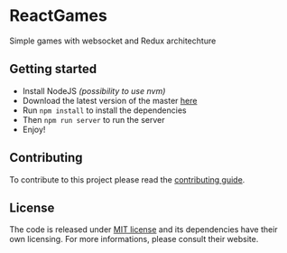 # ReactGames
Simple games with websocket and Redux architechture

## Getting started

 - Install NodeJS *(possibility to use nvm)*
 - Download the latest version of the master [here](https://github.com/doomy23/ReactGames/archive/master.zip)
 - Run `npm install` to install the dependencies
 - Then `npm run server` to run the server
 - Enjoy!

## Contributing

To contribute to this project please read the [contributing guide](CONTRIBUTING.md).

## License

The code is released under [MIT license](LICENSE) and its dependencies have their own licensing. For more informations, please consult their website.

